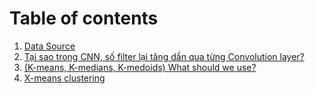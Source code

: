 # Table of contents
1. [Data Source](/src/2.md)
2. [Tại sao trong CNN, số filter lại tăng dần qua từng Convolution layer?](/src/1.md)
3. [(K-means, K-medians, K-medoids) What should we use?](/src/3.md)
4. [X-means clustering](/src/4.md)
